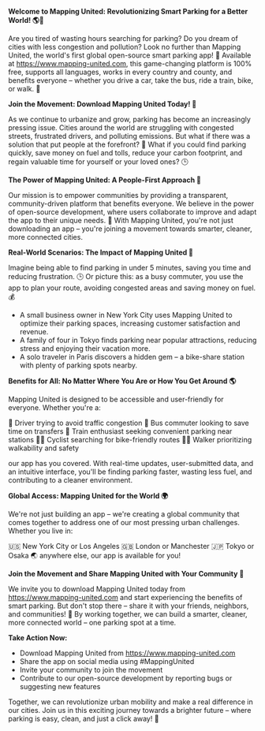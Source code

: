 **Welcome to Mapping United: Revolutionizing Smart Parking for a Better World! 🌎🚗**

Are you tired of wasting hours searching for parking? Do you dream of cities with less congestion and pollution? Look no further than Mapping United, the world's first global open-source smart parking app! 🤩 Available at https://www.mapping-united.com, this game-changing platform is 100% free, supports all languages, works in every country and county, and benefits everyone – whether you drive a car, take the bus, ride a train, bike, or walk. 🌟

**Join the Movement: Download Mapping United Today! 📲**

As we continue to urbanize and grow, parking has become an increasingly pressing issue. Cities around the world are struggling with congested streets, frustrated drivers, and polluting emissions. But what if there was a solution that put people at the forefront? 🤔 What if you could find parking quickly, save money on fuel and tolls, reduce your carbon footprint, and regain valuable time for yourself or your loved ones? 🕒

**The Power of Mapping United: A People-First Approach 🌟**

Our mission is to empower communities by providing a transparent, community-driven platform that benefits everyone. We believe in the power of open-source development, where users collaborate to improve and adapt the app to their unique needs. 💪 With Mapping United, you're not just downloading an app – you're joining a movement towards smarter, cleaner, more connected cities.

**Real-World Scenarios: The Impact of Mapping United 🌈**

Imagine being able to find parking in under 5 minutes, saving you time and reducing frustration. 🕒 Or picture this: as a busy commuter, you use the app to plan your route, avoiding congested areas and saving money on fuel. 💰

* A small business owner in New York City uses Mapping United to optimize their parking spaces, increasing customer satisfaction and revenue.
* A family of four in Tokyo finds parking near popular attractions, reducing stress and enjoying their vacation more.
* A solo traveler in Paris discovers a hidden gem – a bike-share station with plenty of parking spots nearby.

**Benefits for All: No Matter Where You Are or How You Get Around 🌎**

Mapping United is designed to be accessible and user-friendly for everyone. Whether you're a:

🚗 Driver trying to avoid traffic congestion
🚌 Bus commuter looking to save time on transfers
🚂 Train enthusiast seeking convenient parking near stations
🚴‍♀️ Cyclist searching for bike-friendly routes
🏃‍♂️ Walker prioritizing walkability and safety

our app has you covered. With real-time updates, user-submitted data, and an intuitive interface, you'll be finding parking faster, wasting less fuel, and contributing to a cleaner environment.

**Global Access: Mapping United for the World 🌍**

We're not just building an app – we're creating a global community that comes together to address one of our most pressing urban challenges. Whether you live in:

🇺🇸 New York City or Los Angeles
🇬🇧 London or Manchester
🇯🇵 Tokyo or Osaka
🌏 anywhere else, our app is available for you!

**Join the Movement and Share Mapping United with Your Community 📢**

We invite you to download Mapping United today from https://www.mapping-united.com and start experiencing the benefits of smart parking. But don't stop there – share it with your friends, neighbors, and communities! 🤝 By working together, we can build a smarter, cleaner, more connected world – one parking spot at a time.

**Take Action Now:**

* Download Mapping United from https://www.mapping-united.com
* Share the app on social media using #MappingUnited
* Invite your community to join the movement
* Contribute to our open-source development by reporting bugs or suggesting new features

Together, we can revolutionize urban mobility and make a real difference in our cities. Join us in this exciting journey towards a brighter future – where parking is easy, clean, and just a click away! 🌟